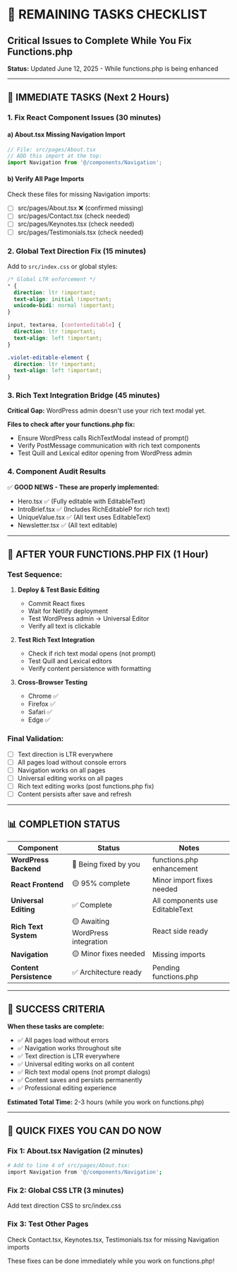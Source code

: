 # 🔧 REMAINING TASKS CHECKLIST
## Critical Issues to Complete While You Fix Functions.php

**Status:** Updated June 12, 2025 - While functions.php is being enhanced

---

## 🚨 **IMMEDIATE TASKS (Next 2 Hours)**

### **1. Fix React Component Issues (30 minutes)**

#### **a) About.tsx Missing Navigation Import**
```typescript
// File: src/pages/About.tsx
// ADD this import at the top:
import Navigation from '@/components/Navigation';
```

#### **b) Verify All Page Imports**
Check these files for missing Navigation imports:
- [ ] src/pages/About.tsx ❌ (confirmed missing)
- [ ] src/pages/Contact.tsx (check needed)
- [ ] src/pages/Keynotes.tsx (check needed) 
- [ ] src/pages/Testimonials.tsx (check needed)

### **2. Global Text Direction Fix (15 minutes)**

Add to `src/index.css` or global styles:
```css
/* Global LTR enforcement */
* {
  direction: ltr !important;
  text-align: initial !important;
  unicode-bidi: normal !important;
}

input, textarea, [contenteditable] {
  direction: ltr !important;
  text-align: left !important;
}

.violet-editable-element {
  direction: ltr !important;
  text-align: left !important;
}
```

### **3. Rich Text Integration Bridge (45 minutes)**

**Critical Gap:** WordPress admin doesn't use your rich text modal yet.

**Files to check after your functions.php fix:**
- Ensure WordPress calls RichTextModal instead of prompt()
- Verify PostMessage communication with rich text components
- Test Quill and Lexical editor opening from WordPress admin

### **4. Component Audit Results**

✅ **GOOD NEWS - These are properly implemented:**
- Hero.tsx ✅ (Fully editable with EditableText)
- IntroBrief.tsx ✅ (Includes RichEditableP for rich text)
- UniqueValue.tsx ✅ (All text uses EditableText)
- Newsletter.tsx ✅ (All text editable)

---

## 🔄 **AFTER YOUR FUNCTIONS.PHP FIX (1 Hour)**

### **Test Sequence:**
1. **Deploy & Test Basic Editing**
   - Commit React fixes
   - Wait for Netlify deployment
   - Test WordPress admin → Universal Editor
   - Verify all text is clickable

2. **Test Rich Text Integration**
   - Check if rich text modal opens (not prompt)
   - Test Quill and Lexical editors
   - Verify content persistence with formatting

3. **Cross-Browser Testing**
   - Chrome ✅
   - Firefox ✅ 
   - Safari ✅
   - Edge ✅

### **Final Validation:**
- [ ] Text direction is LTR everywhere
- [ ] All pages load without console errors
- [ ] Navigation works on all pages
- [ ] Universal editing works on all pages
- [ ] Rich text editing works (post functions.php fix)
- [ ] Content persists after save and refresh

---

## 📊 **COMPLETION STATUS**

| Component | Status | Notes |
|-----------|--------|-------|
| **WordPress Backend** | 🔄 Being fixed by you | functions.php enhancement |
| **React Frontend** | 🟡 95% complete | Minor import fixes needed |
| **Universal Editing** | ✅ Complete | All components use EditableText |
| **Rich Text System** | 🟡 Awaiting WordPress integration | React side ready |
| **Navigation** | 🟡 Minor fixes needed | Missing imports |
| **Content Persistence** | ✅ Architecture ready | Pending functions.php |

---

## 🎯 **SUCCESS CRITERIA**

**When these tasks are complete:**
- ✅ All pages load without errors
- ✅ Navigation works throughout site
- ✅ Text direction is LTR everywhere  
- ✅ Universal editing works on all content
- ✅ Rich text modal opens (not prompt dialogs)
- ✅ Content saves and persists permanently
- ✅ Professional editing experience

**Estimated Total Time:** 2-3 hours (while you work on functions.php)

---

## 🚀 **QUICK FIXES YOU CAN DO NOW**

### **Fix 1: About.tsx Navigation (2 minutes)**
```bash
# Add to line 4 of src/pages/About.tsx:
import Navigation from '@/components/Navigation';
```

### **Fix 2: Global CSS LTR (3 minutes)**  
Add text direction CSS to src/index.css

### **Fix 3: Test Other Pages**
Check Contact.tsx, Keynotes.tsx, Testimonials.tsx for missing Navigation imports

These fixes can be done immediately while you work on functions.php!

